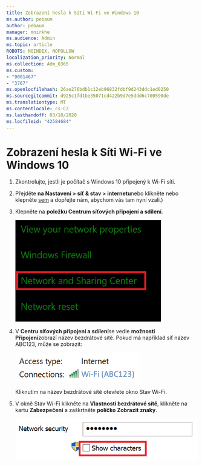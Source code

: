 ```yaml
---
title: Zobrazení hesla k Síti Wi-Fi ve Windows 10
ms.author: pebaum
author: pebaum
manager: mnirkhe
ms.audience: Admin
ms.topic: article
ROBOTS: NOINDEX, NOFOLLOW
localization_priority: Normal
ms.collection: Adm_O365
ms.custom:
- "9001467"
- "3767"
ms.openlocfilehash: 26ae276bdb1c12eb96832fdbf9d243ddc1ed0250
ms.sourcegitcommit: d925c1fd1be35071cd422b9d7e5ddd6c700590de
ms.translationtype: MT
ms.contentlocale: cs-CZ
ms.lasthandoff: 03/10/2020
ms.locfileid: "42584684"
---
```

# <a name="view-wi-fi-network-password-in-windows-10"></a>Zobrazení hesla k Síti Wi-Fi ve Windows 10

1. Zkontrolujte, jestli je počítač s Windows 10 připojený k Wi-Fi síti.

2. Přejděte **na Nastavení > síť & stav > internetu**nebo klikněte nebo klepněte [sem](ms-settings:network?activationSource=GetHelp) a dopřejte nám, abychom vás tam nyní vzali.)

3. Klepněte na **položku Centrum síťových připojení a sdílení**.

    ![centrum pro síť a sdílení.](media/network-sharing-center.png)

4. V **Centru síťových připojení a sdílení**se vedle **možnosti Připojení**zobrazí název bezdrátové sítě. Pokud má například síť název ABC123, může se zobrazit:

    ![Síťová připojení.](media/network-connections.png)

    Kliknutím na název bezdrátové sítě otevřete okno Stav Wi-Fi. 

5. V okně Stav Wi-Fi klikněte na **Vlastnosti bezdrátové sítě**, klikněte na kartu **Zabezpečení** a zaškrtněte **políčko Zobrazit znaky**.

    ![Zobrazit znaky hesla Wi-Fi.](media/show-password-characters.png)

